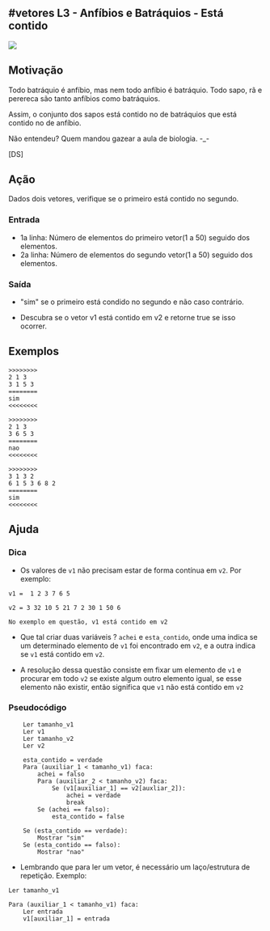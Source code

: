 ## #vetores L3 - Anfíbios e Batráquios - Está contido


![](https://raw.githubusercontent.com/qxcodefup/moodle/master/base/083/__capa.jpg)

## Motivação

Todo batráquio é anfíbio, mas nem todo anfíbio é batráquio. Todo sapo, rã e perereca são tanto anfíbios
como batráquios.

Assim, o conjunto dos sapos está contido no de batráquios que está contido no de anfíbio.

Não entendeu? Quem mandou gazear a aula de biologia. -_-

\[DS\]

## Ação

Dados dois vetores, verifique se o primeiro está contido no segundo.

### Entrada

- 1a linha: Número de elementos do primeiro vetor(1 a 50) seguido dos elementos.  
- 2a linha: Número de elementos do segundo vetor(1 a 50) seguido dos elementos.

### Saída

- "sim" se o primeiro está condido no segundo e não caso contrário.

- Descubra se o vetor v1 está contido em v2 e retorne true se isso ocorrer.
  
## Exemplos

```
>>>>>>>>
2 1 3
3 1 5 3
========
sim
<<<<<<<<

>>>>>>>>
2 1 3
3 6 5 3
========
nao
<<<<<<<<

>>>>>>>>
3 1 3 2
6 1 5 3 6 8 2
========
sim
<<<<<<<<
```

## Ajuda

### Dica 
- Os valores de `v1` não precisam estar de forma contínua em `v2`. Por exemplo:
```
v1 =  1 2 3 7 6 5

v2 = 3 32 10 5 21 7 2 30 1 50 6

No exemplo em questão, v1 está contido em v2
```
- Que tal criar duas variáveis ? `achei` e `esta_contido`, onde uma indica se um determinado elemento de `v1` foi encontrado em `v2`, e a outra indica se `v1` está contido em `v2`.
  
- A resolução dessa questão consiste em fixar um elemento de `v1` e procurar em todo `v2` se existe algum outro elemento igual, se esse elemento não existir, então significa que `v1` não está contido em `v2`

### Pseudocódigo

```
    Ler tamanho_v1
    Ler v1
    Ler tamanho_v2
    Ler v2

    esta_contido = verdade
    Para (auxiliar_1 < tamanho_v1) faca:
        achei = falso
        Para (auxiliar_2 < tamanho_v2) faca:
            Se (v1[auxiliar_1] == v2[auxliar_2]):
                achei = verdade
                break
        Se (achei == falso):
            esta_contido = false

    Se (esta_contido == verdade):
        Mostrar "sim"
    Se (esta_contido == falso):
        Mostrar "nao"
```

- Lembrando que para ler um vetor, é necessário um laço/estrutura de repetição. Exemplo:
```
Ler tamanho_v1

Para (auxiliar_1 < tamanho_v1) faca:
    Ler entrada
    v1[auxiliar_1] = entrada
```